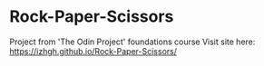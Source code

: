 # Rock-Paper-Scissors
Project from 'The Odin Project' foundations course
Visit site here: https://izhgh.github.io/Rock-Paper-Scissors/
